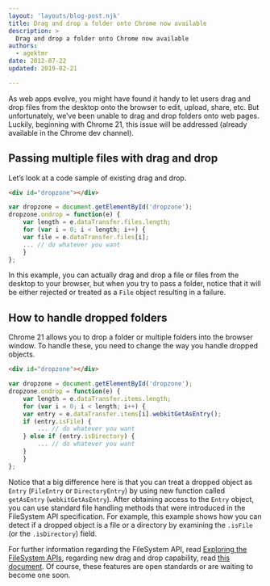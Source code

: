```yaml
---
layout: 'layouts/blog-post.njk'
title: Drag and drop a folder onto Chrome now available
description: >
  Drag and drop a folder onto Chrome now available
authors:
  - agektmr
date: 2012-07-22 
updated: 2019-02-21

---
```


As web apps evolve, you might have found it handy to let users drag and drop files from the desktop onto the browser to edit, upload, share, etc. But unfortunately, we’ve been unable to drag and drop folders onto web pages. Luckily, beginning with Chrome 21, this issue will be addressed (already available in the Chrome dev channel).

## Passing multiple files with drag and drop

Let’s look at a code sample of existing drag and drop.


```html
<div id="dropzone"></div>
```

```js
var dropzone = document.getElementById('dropzone');
dropzone.ondrop = function(e) {
    var length = e.dataTransfer.files.length;
    for (var i = 0; i < length; i++) {
    var file = e.dataTransfer.files[i];
    ... // do whatever you want
    }
};
```

In this example, you can actually drag and drop a file or files from the desktop to your browser, but when you try to pass a folder, notice that it will be either rejected or treated as a `File` object resulting in a failure.

## How to handle dropped folders

Chrome 21 allows you to drop a folder or multiple folders into the browser window. To handle these, you need to change the way you handle dropped objects.


```html
<div id="dropzone"></div>
```

```js
var dropzone = document.getElementById('dropzone');
dropzone.ondrop = function(e) {
    var length = e.dataTransfer.items.length;
    for (var i = 0; i < length; i++) {
    var entry = e.dataTransfer.items[i].webkitGetAsEntry();
    if (entry.isFile) {
        ... // do whatever you want
    } else if (entry.isDirectory) {
        ... // do whatever you want
    }
    }
};
```

Notice that a big difference here is that you can treat a dropped object as `Entry` (`FileEntry` or `DirectoryEntry`) by using new function called `getAsEntry` (`webkitGetAsEntry`).
After obtaining access to the `Entry` object, you can use standard file handling methods that were introduced in the FileSystem API specification. For example, this example shows how you can detect if a dropped object is a file or a directory by examining the `.isFile` (or the `.isDirectory`) field.

For further information regarding the FileSystem API, read [Exploring the FileSystem APIs](https://www.html5rocks.com/tutorials/file/filesystem/), regarding new drag and drop capability, read [this document](https://wiki.whatwg.org/wiki/DragAndDropEntries). Of course, these features are open standards or are waiting to become one soon.


